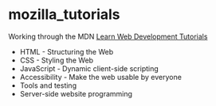 # mozilla_tutorials

Working through the MDN [Learn Web Development Tutorials](https://developer.mozilla.org/en-US/docs/Learn)

- HTML - Structuring the Web
- CSS - Styling the Web
- JavaScript - Dynamic client-side scripting
- Accessibility - Make the web usable by everyone
- Tools and testing
- Server-side website programming
